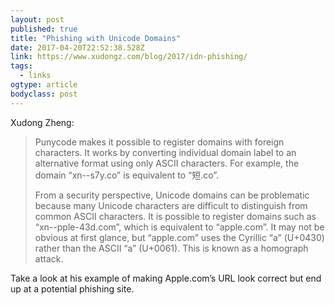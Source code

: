 ```yaml
---
layout: post 
published: true 
title: "Phishing with Unicode Domains" 
date: 2017-04-20T22:52:38.528Z 
link: https://www.xudongz.com/blog/2017/idn-phishing/ 
tags:
  - links
ogtype: article 
bodyclass: post 
---
```


Xudong Zheng:

> Punycode makes it possible to register domains with foreign characters. It works by converting individual domain label to an alternative format using only ASCII characters. For example, the domain “xn--s7y.co” is equivalent to “短.co”.
> 
> From a security perspective, Unicode domains can be problematic because many Unicode characters are difficult to distinguish from common ASCII characters. It is possible to register domains such as “xn--pple-43d.com”, which is equivalent to “аpple.com”. It may not be obvious at first glance, but “аpple.com” uses the Cyrillic “а” (U+0430) rather than the ASCII “a” (U+0061). This is known as a homograph attack.

Take a look at his example of making Apple.com’s URL look correct but end up at a potential phishing site.
